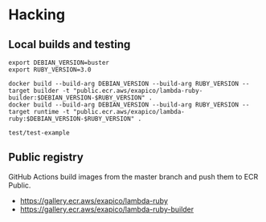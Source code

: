 # Hacking

## Local builds and testing
```
export DEBIAN_VERSION=buster
export RUBY_VERSION=3.0

docker build --build-arg DEBIAN_VERSION --build-arg RUBY_VERSION --target builder -t "public.ecr.aws/exapico/lambda-ruby-builder:$DEBIAN_VERSION-$RUBY_VERSION" .
docker build --build-arg DEBIAN_VERSION --build-arg RUBY_VERSION --target runtime -t "public.ecr.aws/exapico/lambda-ruby:$DEBIAN_VERSION-$RUBY_VERSION" .

test/test-example
```

## Public registry
GitHub Actions build images from the master branch and push them to ECR Public.

- https://gallery.ecr.aws/exapico/lambda-ruby
- https://gallery.ecr.aws/exapico/lambda-ruby-builder
